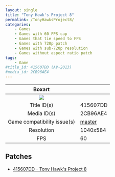 ```yaml
---
layout: single
title: "Tony Hawk's Project 8"
permalink: /TonyHawksProject8/
categories:
    - Games
    - Games with 60 FPS cap
    - Games that tie speed to FPS
    - Games with 720p patch
    - Games with sub-720p resolution
    - Games without aspect ratio patch
tags:
    - Game
#title_id: 415607DD (AV-2013)
#media_id: 2CB96AE4
---
```


| Boxart                      |                                                                            |
| :----:                      | :-                                                                         |
| ![](https://download-ssl.xbox.com/content/images/66acd000-77fe-1000-9115-d802415607dd/1033/boxartlg.jpg) |
| Title ID(s)                 | 415607DD                                                                   |
| Media ID(s)                 | 2CB96AE4                                                                   |
| Game compatibility issue(s) | [master](https://github.com/xenia-project/game-compatibility/issues/956)   |
| Resolution                  | 1040x584                                                                   |
| FPS                         | 60                                                                         |

## Patches
* [415607DD - Tony Hawk's Project 8](https://github.com/xenia-canary/game-patches/blob/main/patches/415607DD%20-%20Tony%20Hawk's%20Project%208.toml)

